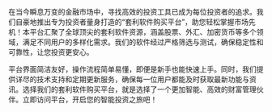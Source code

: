 在当今瞬息万变的金融市场中，寻找高效的投资工具已成为每位投资者的追求。我们自豪地推出专为投资者量身打造的“套利软件购买平台”，助您轻松掌握市场先机！本平台汇聚了全球顶尖的套利软件资源，涵盖股票、外汇、加密货币等多个领域，满足不同用户的多样化需求。我们的软件经过严格筛选与测试，确保稳定性和可靠性，让您投资更安心。

平台界面简洁友好，操作流程简单易懂，即便是新手也能快速上手。同时，我们提供详尽的技术支持和定期更新服务，确保每一位用户都能及时获取最新功能与资讯。选择我们的套利软件购买平台，就是选择了一个更加智能、高效的财富管理伙伴。立即访问平台，开启您的智能投资之旅吧！
